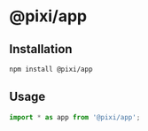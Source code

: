 # @pixi/app

## Installation

```bash
npm install @pixi/app
```

## Usage

```js
import * as app from '@pixi/app';
```